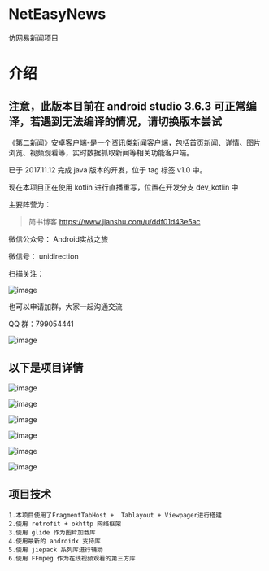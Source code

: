 # NetEasyNews

仿网易新闻项目

# 介绍

## 注意，此版本目前在 android studio 3.6.3 可正常编译，若遇到无法编译的情况，请切换版本尝试

《第二新闻》安卓客户端-是一个资讯类新闻客户端，包括首页新闻、详情、图片浏览、视频观看等，实时数据抓取新闻等相关功能客户端。

已于 2017.11.12 完成 java 版本的开发，位于 tag 标签 v1.0 中。

现在本项目正在使用 kotlin 进行直播重写，位置在开发分支 dev_kotlin 中

主要阵营为：

 > 简书博客 https://www.jianshu.com/u/ddf01d43e5ac

微信公众号： Android实战之旅

微信号： 	unidirection

扫描关注：

![image](https://github.com/liaozhoubei/NetEasyNews/blob/dev_kotlin/images/weixin.jpg)

也可以申请加群，大家一起沟通交流

QQ 群：799054441

![image](https://github.com/liaozhoubei/NetEasyNews/blob/dev_kotlin/images/qqCode.png)

## 以下是项目详情

![image](https://github.com/liaozhoubei/NetEasyNews/blob/dev_kotlin/images/1.gif)
		 
![image](https://github.com/liaozhoubei/NetEasyNews/blob/dev_kotlin/images/2.gif)
		 
![image](https://github.com/liaozhoubei/NetEasyNews/blob/dev_kotlin/images/3.gif)
		 
![image](https://github.com/liaozhoubei/NetEasyNews/blob/dev_kotlin/images/4.gif)
		 
![image](https://github.com/liaozhoubei/NetEasyNews/blob/dev_kotlin/images/5.gif)
		 
![image](https://github.com/liaozhoubei/NetEasyNews/blob/dev_kotlin/images/6.gif)

## 项目技术
	
	1.本项目使用了FragmentTabHost +  Tablayout + Viewpager进行搭建
	2.使用 retrofit + okhttp 网络框架
	3.使用 glide 作为图片加载库
	4.使用最新的 androidx 支持库
	5.使用 jiepack 系列库进行辅助
	6.使用 FFmpeg 作为在线视频观看的第三方库


